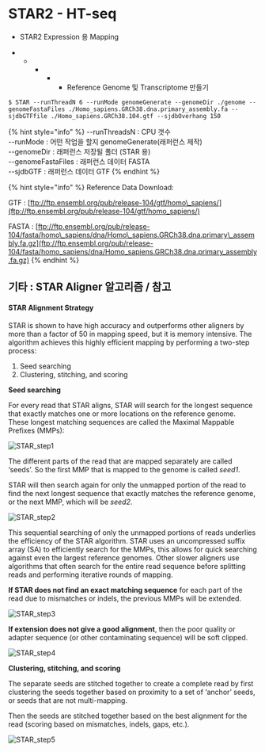 # STAR2 - HT-seq

*  STAR2 Expression 용 Mapping







* * * * * Reference Genome 및 Transcriptome 만들기 

```text
$ STAR --runThreadN 6 --runMode genomeGenerate --genomeDir ./genome --genomeFastaFiles ./Homo_sapiens.GRCh38.dna.primary_assembly.fa --sjdbGTFfile ./Homo_sapiens.GRCh38.104.gtf --sjdbOverhang 150

```

{% hint style="info" %}
--runThreadsN : CPU 갯수  
--runMode : 어떤 작업을 할지 genomeGenerate\(래퍼런스 제작\)   
--genomeDir : 래퍼런스 저장될 폴더 \(STAR 용\)  
--genomeFastaFiles : 래퍼런스 데이터 FASTA  
--sjdbGTF : 래퍼런스 데이터 GTF
{% endhint %}

{% hint style="info" %}
Reference Data Download:

GTF : [ftp://ftp.ensembl.org/pub/release-104/gtf/homo\_sapiens/](ftp://ftp.ensembl.org/pub/release-104/gtf/homo_sapiens/)

FASTA : [ftp://ftp.ensembl.org/pub/release-104/fasta/homo\_sapiens/dna/Homo\_sapiens.GRCh38.dna.primary\_assembly.fa.gz](ftp://ftp.ensembl.org/pub/release-104/fasta/homo_sapiens/dna/Homo_sapiens.GRCh38.dna.primary_assembly.fa.gz)
{% endhint %}







## 기타 : STAR Aligner 알고리즘 / 참고

#### STAR Alignment Strategy <a id="star-alignment-strategy"></a>

STAR is shown to have high accuracy and outperforms other aligners by more than a factor of 50 in mapping speed, but it is memory intensive. The algorithm achieves this highly efficient mapping by performing a two-step process:

1. Seed searching
2. Clustering, stitching, and scoring

**Seed searching**

For every read that STAR aligns, STAR will search for the longest sequence that exactly matches one or more locations on the reference genome. These longest matching sequences are called the Maximal Mappable Prefixes \(MMPs\):

![STAR\_step1](https://hbctraining.github.io/Intro-to-rnaseq-hpc-O2/img/alignment_STAR_step1.png)

The different parts of the read that are mapped separately are called ‘seeds’. So the first MMP that is mapped to the genome is called _seed1_.

STAR will then search again for only the unmapped portion of the read to find the next longest sequence that exactly matches the reference genome, or the next MMP, which will be _seed2_.

![STAR\_step2](https://hbctraining.github.io/Intro-to-rnaseq-hpc-O2/img/alignment_STAR_step2.png)

This sequential searching of only the unmapped portions of reads underlies the efficiency of the STAR algorithm. STAR uses an uncompressed suffix array \(SA\) to efficiently search for the MMPs, this allows for quick searching against even the largest reference genomes. Other slower aligners use algorithms that often search for the entire read sequence before splitting reads and performing iterative rounds of mapping.

**If STAR does not find an exact matching sequence** for each part of the read due to mismatches or indels, the previous MMPs will be extended.

![STAR\_step3](https://hbctraining.github.io/Intro-to-rnaseq-hpc-O2/img/alignment_STAR_step3.png)

**If extension does not give a good alignment**, then the poor quality or adapter sequence \(or other contaminating sequence\) will be soft clipped.

![STAR\_step4](https://hbctraining.github.io/Intro-to-rnaseq-hpc-O2/img/alignment_STAR_step4.png)

**Clustering, stitching, and scoring**

The separate seeds are stitched together to create a complete read by first clustering the seeds together based on proximity to a set of ‘anchor’ seeds, or seeds that are not multi-mapping.

Then the seeds are stitched together based on the best alignment for the read \(scoring based on mismatches, indels, gaps, etc.\).

![STAR\_step5](https://hbctraining.github.io/Intro-to-rnaseq-hpc-O2/img/alignment_STAR_step5.png)

